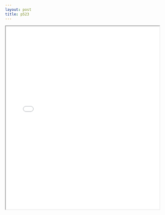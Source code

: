```yaml
---
layout: post
title: p523
---
```


<div class="pdf-container">
<iframe src="/ea/assets/pdfs/pubs.n.ins/p523.pdf" height="600" width="100%" allowFullScreen="true"></iframe>
</div>

